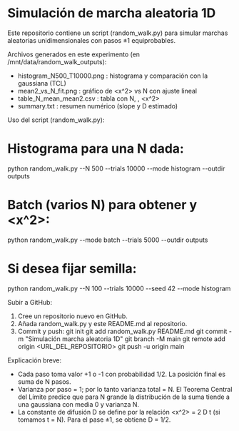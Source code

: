 # Simulación de marcha aleatoria 1D

Este repositorio contiene un script (random_walk.py) para simular marchas aleatorias unidimensionales
con pasos ±1 equiprobables.

Archivos generados en este experimento (en /mnt/data/random_walk_outputs):
- histogram_N500_T10000.png  : histograma y comparación con la gaussiana (TCL)
- mean2_vs_N_fit.png                  : gráfico de <x^2> vs N con ajuste lineal
- table_N_mean_mean2.csv              : tabla con N, <x>, <x^2>
- summary.txt                         : resumen numérico (slope y D estimado)

Uso del script (random_walk.py):

# Histograma para una N dada:
python random_walk.py --N 500 --trials 10000 --mode histogram --outdir outputs

# Batch (varios N) para obtener <x> y <x^2>:
python random_walk.py --mode batch --trials 5000 --outdir outputs

# Si desea fijar semilla:
python random_walk.py --N 100 --trials 10000 --seed 42 --mode histogram

Subir a GitHub:
1. Cree un repositorio nuevo en GitHub.
2. Añada random_walk.py y este README.md al repositorio.
3. Commit y push:
   git init
   git add random_walk.py README.md
   git commit -m "Simulación marcha aleatoria 1D"
   git branch -M main
   git remote add origin <URL_DEL_REPOSITORIO>
   git push -u origin main

Explicación breve:
- Cada paso toma valor +1 o -1 con probabilidad 1/2. La posición final es suma de N pasos.
- Varianza por paso = 1; por lo tanto varianza total = N. El Teorema Central del Límite predice que para N grande
  la distribución de la suma tiende a una gaussiana con media 0 y varianza N.
- La constante de difusión D se define por la relación <x^2> = 2 D t (si tomamos t = N). Para el pase ±1, se obtiene D = 1/2.